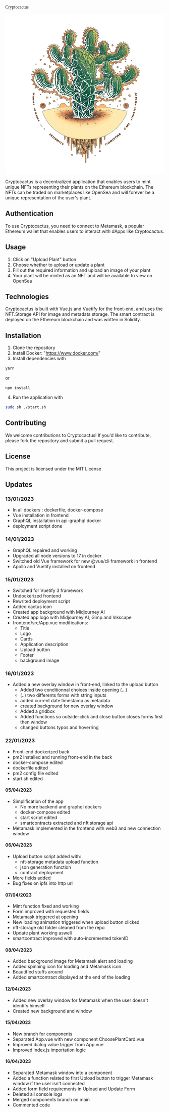 <span style="font-family: 'Satisfy', cursive;">Cryptocactus</span>

![Cryptocactus logo](/frontend/src/assets/logo.png)

Cryptocactus is a decentralized application that enables users to mint unique NFTs representing their plants on the Ethereum blockchain. The NFTs can be traded on marketplaces like OpenSea and will forever be a unique representation of the user's plant.

## Authentication

To use Cryptocactus, you need to connect to Metamask, a popular Ethereum wallet that enables users to interact with dApps like Cryptocactus.

## Usage

1. Click on "Upload Plant" button
2. Choose whether to upload or update a plant
3. Fill out the required information and upload an image of your plant
4. Your plant will be minted as an NFT and will be available to view on OpenSea

## Technologies

Cryptocactus is built with Vue.js and Vuetify for the front-end, and uses the NFT.Storage API for image and metadata storage. The smart contract is deployed on the Ethereum blockchain and was written in Solidity.

## Installation

1. Clone the repository
2. Install Docker: "https://www.docker.com/"
3. Install dependencies with 
```bash
yarn
``` 
or 
```
npm install
```
4. Run the application with 
```bash
sudo sh ./start.sh
```

## Contributing

We welcome contributions to Cryptocactus! If you'd like to contribute, please fork the repository and submit a pull request.

## License

This project is licensed under the MIT License


## Updates
 
### 13/01/2023

* In all dockers : dockerfile, docker-compose
* Vue installation in frontend
* GraphQL installation in api-graphql docker
* deployment script done


### 14/01/2023

* GraphQL repaired and working
* Upgraded all node versions to 17 in docker
* Switched old Vue framework for new @vue/cli framework in frontend 
* Apollo and Vuetify installed on frontend

### 15/01/2023

* Switched for Vuetify 3 framework
* Undockerized frontend
* Rewrited deployment script
* Added cactus icon
* Created app background with Midjourney AI
* Created app logo with Midjourney AI, Gimp and Inkscape
* frontend/src/App.vue modifications:
  - Title
  - Logo
  - Cards
  - Application description
  - Upload button
  - Footer
  - background image

### 16/01/2023
* Added a new overlay window in front-end, linked to the upload button
  - Added two conditionnal choices inside opening (...)
  - (..) two differents forms with string inputs
  - added current date timestamp as metadata
  - created background for new overlay window
  - Added a gridbox
  - Added functions so outside-click and close button closes forms first then window
  - changed buttons typos and hoverring

### 22/01/2023
* Front-end dockerized back
* pm2 installed and running front-end in the back
* docker-compose edited
* dockerfile edited
* pm2 config file edited
* start.sh edited

#### 05/04/2023
* Simplification of the app
  - No more backend and graphql dockers
  - docker-compose edited
  - start script edited
  - smartcontracts extracted and nft storage api
* Metamask implemented in the frontend with web3 and new connection window


#### 06/04/2023 
* Upload button script added with:
  - nft-storage metadata upload function
  - json generation function
  - contract deployment
* More fields added
* Bug fixes on ipfs into http url

#### 07/04/2023
* Mint function fixed and working
* Form improved with requested fields
* Metamask triggered at opening
* New loading animation triggered when upload button clicked
* nft-storage old folder cleaned from the repo
* Update plant working aswell
* smartcontract improved with auto-incremented tokenID

#### 08/04/2023
* Added background image for Metamask alert and loading
* Added spinning icon for loading and Metamask icon
* Beautified stuffs around
* Added smartcontract displayed at the end of the loading

#### 12/04/2023

* Added new overlay window for Metamask when the user doesn't identify himself
* Created new background and window

#### 15/04/2023 

* New branch for components
* Separated App.vue with new component ChoosePlantCard.vue
* Improved dialog value trigger from App.vue
* Improved index.js importation logic

#### 16/04/2023 

* Separated Metamask window into a component
* Added a function related to first Upload button to trigger Metamask window if the user isn't connected
* Added form field requirements in Upload and Update Form
* Deleted all console logs
* Merged components branch on main
* Commented code
